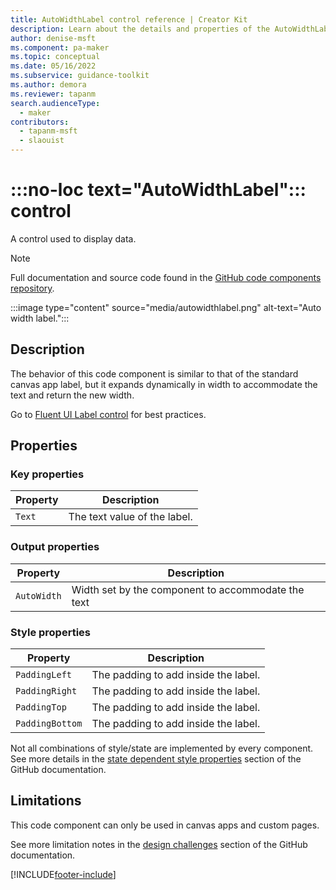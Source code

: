 ```yaml
---
title: AutoWidthLabel control reference | Creator Kit
description: Learn about the details and properties of the AutoWidthLabel control in the Creator Kit.
author: denise-msft
ms.component: pa-maker
ms.topic: conceptual
ms.date: 05/16/2022
ms.subservice: guidance-toolkit
ms.author: demora
ms.reviewer: tapanm
search.audienceType: 
  - maker
contributors:
  - tapanm-msft
  - slaouist
---
```


# :::no-loc text="AutoWidthLabel"::: control

A control used to display data.

> [!NOTE]
> Full documentation and source code found in the [GitHub code components repository](https://github.com/microsoft/powercat-code-components/tree/main/AutoWidthLabel).

:::image type="content" source="media/autowidthlabel.png" alt-text="Auto width label.":::

## Description

The behavior of this code component is similar to that of the standard canvas app label, but it expands dynamically in width to accommodate the text and return the new width.

Go to [Fluent UI Label control](https://developer.microsoft.com/en-us/fluentui#/controls/web/label) for best practices.

## Properties

### Key properties

| Property | Description |
| -------- | ----------- |
| `Text` | The text value of the label. |


### Output properties

| Property | Description |
| -------- | ----------- |
| `AutoWidth` | Width set by the component to accommodate the text |

### Style properties

| Property | Description |
| -------- | ----------- |
| `PaddingLeft` | The padding to add inside the label. |
| `PaddingRight` | The padding to add inside the label. |
| `PaddingTop` | The padding to add inside the label. |
| `PaddingBottom` | The padding to add inside the label. |

Not all combinations of style/state are implemented by every component. See more details in the [state dependent style properties](https://github.com/microsoft/powercat-code-components/blob/main/AutoWidthLabel/README.md#state-dependent-style-properties) section of the GitHub documentation.

## Limitations

This code component can only be used in canvas apps and custom pages.

See more limitation notes in the [design challenges](https://github.com/microsoft/powercat-code-components/blob/main/AutoWidthLabel/README.md#design-challenges) section of the GitHub documentation.

[!INCLUDE[footer-include](../../includes/footer-banner.md)]
